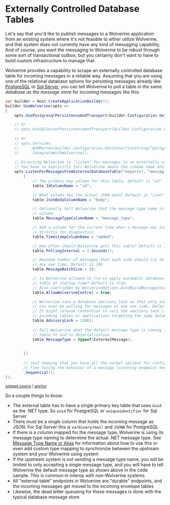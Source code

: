# Externally Controlled Database Tables <Badge type="tip" text="3.5" />

Let's say that you'd like to publish messages to a Wolverine application from an existing system where it's not feasible
to either utilize Wolverine, and that system does not currently have any kind of messaging capability. And of course, you
want the messaging to Wolverine to be robust through some sort of transactional outbox, but you certainly don't want to 
have to build custom infrastructure to manage that. 

Wolverine provides a capability to scrape an externally controlled database table for incoming messages in a reliable way.
Assuming that you are using one of the relational database options for persisting messages already like [PostgreSQL](/guide/durability/postgresql) 
or [Sql Server](/guide/durability/sqlserver), you can tell Wolverine to poll a table *in the same database as the message 
store* for incoming messages like this:

<!-- snippet: sample_configuring_external_database_messaging -->
<a id='snippet-sample_configuring_external_database_messaging'></a>
```cs
var builder = Host.CreateApplicationBuilder();
builder.UseWolverine(opts =>
{
    opts.UsePostgresqlPersistenceAndTransport(builder.Configuration.GetConnectionString("postgres"));

    // Or
    // opts.UseSqlServerPersistenceAndTransport(builder.Configuration.GetConnectionString("sqlserver"));
    
    // Or
    // opts.Services
    //     .AddMarten(builder.Configuration.GetConnectionString("postgres"))
    //     .IntegrateWithWolverine();
    
    // Directing Wolverine to "listen" for messages in an externally controlled table
    // You have to explicitly tell Wolverine about the schema name and table name
    opts.ListenForMessagesFromExternalDatabaseTable("exports", "messaging", table =>
        {
            // The primary key column for this table, default is "id"
            table.IdColumnName = "id";

            // What column has the actual JSON data? Default is "json"
            table.JsonBodyColumnName = "body";

            // Optionally tell Wolverine that the message type name is this
            // column. 
            table.MessageTypeColumnName = "message_type";

            // Add a column for the current time when a message was inserted
            // Strictly for diagnostics
            table.TimestampColumnName = "added";

            // How often should Wolverine poll this table? Default is 10 seconds
            table.PollingInterval = 1.Seconds();

            // Maximum number of messages that each node should try to pull in at 
            // any one time. Default is 100
            table.MessageBatchSize = 50;

            // Is Wolverine allowed to try to apply automatic database migrations for this
            // table at startup time? Default is true.
            // Also overridden by WolverineOptions.AutoBuildMessageStorageOnStartup
            table.AllowWolverineControl = true;

            // Wolverine uses a database advisory lock so that only one node at a time
            // can ever be polling for messages at any one time. Default is 12000
            // It might release contention to vary the advisory lock if you have multiple
            // incoming tables or applications targeting the same database
            table.AdvisoryLock = 12001;
            
            // Tell Wolverine what the default message type is coming from this
            // table to aid in deserialization
            table.MessageType = typeof(ExternalMessage);
            
            
        })
        
        // Just showing that you have all the normal options for configuring and
        // fine tuning the behavior of a message listening endpoint here
        .Sequential();
});
```
<sup><a href='https://github.com/JasperFx/wolverine/blob/main/src/Persistence/PostgresqlTests/Transport/external_message_tables.cs#L190-L253' title='Snippet source file'>snippet source</a> | <a href='#snippet-sample_configuring_external_database_messaging' title='Start of snippet'>anchor</a></sup>
<!-- endSnippet -->

So a couple things to know:

* The external table has to have a single primary key table that uses `Guid` as the .NET type. So `uuid` for PostgreSQL or 
  `uniqueidentifier` for Sql Server
* There must be a single column that holds the incoming message as JSON. For Sql Server this is `varbinary(max)` and `JSONB` for PostgreSQL
* If there is a column mapped for the message type, Wolverine is using its message type naming to determine the actual .NET
  message type. See [Message Type Name or Alias](/guide/messages.html#message-type-name-or-alias) for information about how to use this
  or even add custom type mapping to synchronize between the upstream system and your Wolverine using system
* If the upstream system is not sending a message type name, you will be limited to only accepting a single message type, and you will
  have to tell Wolverine the default message type as shown above in the code sample. This is common in interop with non-Wolverine systems
* All "external table" endpoints in Wolverine are "durable" endpoints, and the incoming messages get moved to the incoming envelope
  tables
* Likewise, the dead letter queueing for these messages is done with the typical database message store
